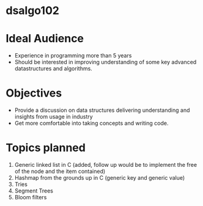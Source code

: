 # dsalgo102

Ideal Audience
==============
- Experience in programming more than 5 years
- Should be interested in improving understanding of some key advanced datastructures and algorithms.
  
Objectives
==========
- Provide a discussion on data structures delivering understanding and insights from usage in industry
- Get more comfortable into taking concepts and writing code.

Topics planned
==============

1. Generic linked list in C (added, follow up would be to implement the free of the node and the item contained)
2. Hashmap from the grounds up in C (generic key and generic value)
3. Tries
4. Segment Trees
5. Bloom filters 
